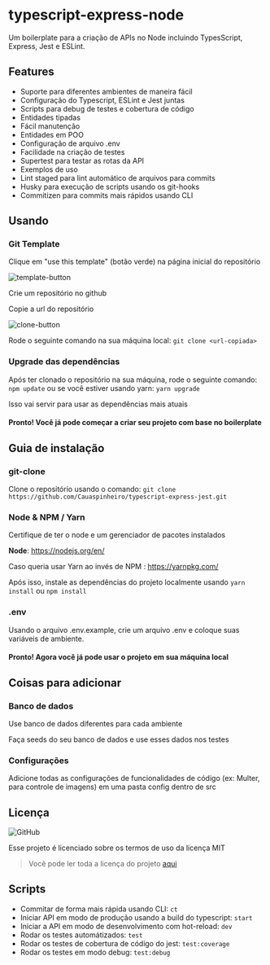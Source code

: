 # typescript-express-node

Um boilerplate para a criação de APIs no Node incluindo TypesScript, Express, Jest e ESLint.

## Features

- Suporte para diferentes ambientes de maneira fácil
- Configuração do Typescript, ESLint e Jest juntas
- Scripts para debug de testes e cobertura de código
- Entidades tipadas
- Fácil manutenção
- Entidades em POO
- Configuração de arquivo .env
- Facilidade na criação de testes
- Supertest para testar as rotas da API
- Exemplos de uso
- Lint staged para lint automático de arquivos para commits
- Husky para execução de scripts usando os git-hooks
- Commitizen para commits mais rápidos usando CLI

## Usando

### Git Template

Clique em "use this template" (botão verde) na página inicial do repositório

![template-button](https://imgur.com/dq0tSwL.png)

Crie um repositório no github

Copie a url do repositório

![clone-button](https://i.imgur.com/gzyM1oO.png)

Rode o seguinte comando na sua máquina local: `git clone <url-copiada>`

### Upgrade das dependências

Após ter clonado o repositório na sua máquina, rode o seguinte comando: `npm update` ou se você estiver usando yarn: `yarn upgrade`

Isso vai servir para usar as dependências mais atuais

#### Pronto! Você já pode começar a criar seu projeto com base no boilerplate

## Guia de instalação

### git-clone

Clone o repositório usando o comando: `git clone https://github.com/Cauaspinheiro/typescript-express-jest.git`

### Node & NPM / Yarn

Certifique de ter o node e um gerenciador de pacotes instalados

**Node**: <https://nodejs.org/en/>

Caso queria usar Yarn ao invés de NPM : <https://yarnpkg.com/>

Após isso, instale as dependências do projeto localmente usando `yarn install` ou `npm install`

### .env

Usando o arquivo .env.example, crie um arquivo .env e coloque suas variáveis de ambiente.

#### Pronto! Agora você já pode usar o projeto em sua máquina local

## Coisas para adicionar

### Banco de dados

Use banco de dados diferentes para cada ambiente

Faça seeds do seu banco de dados e use esses dados nos testes

### Configurações

Adicione todas as configurações de funcionalidades de código (ex: Multer, para controle de imagens) em uma pasta config dentro de src

## Licença

![GitHub](https://img.shields.io/github/license/cauaspinheiro/typescript-express-jest?style=for-the-badge)

Esse projeto é licenciado sobre os termos de uso da licença MIT

> Você pode ler toda a licença do projeto [aqui](https://github.com/Cauaspinheiro/typescript-express-jest/blob/master/LICENSE)

## Scripts

- Commitar de forma mais rápida usando CLI: `ct`
- Iniciar API em modo de produção usando a build do typescript: `start`
- Iniciar a API em modo de desenvolvimento com hot-reload: `dev`
- Rodar os testes automátizados: `test`
- Rodar os testes de cobertura de código do jest: `test:coverage`
- Rodar os testes em modo debug: `test:debug`
